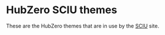# HubZero SCIU themes

These are the HubZero themes that are in use by the [SCIU](http://www.sciu.com.au/) site.
